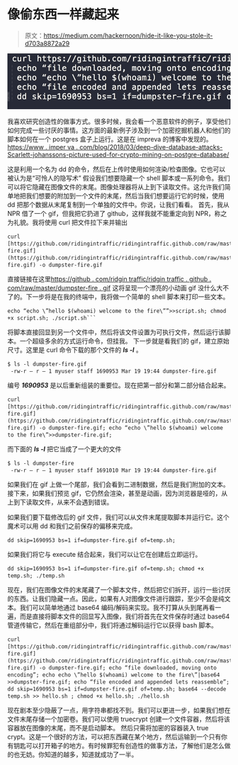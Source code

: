 # 像偷东西一样藏起来

> 原文：<https://medium.com/hackernoon/hide-it-like-you-stole-it-d703a8872a29>

![](img/4dd66ab777e2e9ae8e67482f3a17410c.png)

我喜欢研究创造性的做事方式。很多时候，我会看一个恶意软件的例子，享受他们如何完成一些讨厌的事情。这方面的最新例子涉及到一个加密挖掘机器人和他们的脚本如何在一个 postgres 盒子上运行。这是在 impreva 的博客中发现的。
[https://www . imper va . com/blog/2018/03/deep-dive-database-attacks-Scarlett-johanssons-picture-used-for-crypto-mining-on-postgre-database/](https://www.imperva.com/blog/2018/03/deep-dive-database-attacks-scarlett-johanssons-picture-used-for-crypto-mining-on-postgre-database/)

这是利用一个名为 dd 的命令，然后在上传时使用如何渲染/检查图像。它也可以被认为是“可怜人的隐写术”
假设我们想要隐藏一个 shell 脚本或一系列命令。我们可以将它隐藏在图像文件的末尾。图像处理器将从上到下读取文件。这允许我们简单地把我们想要的附加到一个文件的末尾，然后当我们想要运行它的时候，使用 dd 把那个数据从末尾复制到一个单独的文件中。你说，让我们看看。
首先，我从 NPR 借了一个 gif，但我把它扔进了 github，这样我就不能重定向到 NPR，称之为礼貌。我将使用 curl 把文件拉下来并输出

```
curl [https://github.com/ridingintraffic/ridingintraffic.github.com/raw/master/dumpster-fire.gif](https://github.com/ridingintraffic/ridingintraffic.github.com/raw/master/dumpster-fire.gif) -o dumpster-fire.gif
```

直接链接在这里[https://github . com/ridgin traffic/ridgin traffic . github . com/raw/master/dumpster-fire . gif](https://github.com/ridingintraffic/ridingintraffic.github.com/raw/master/dumpster-fire.gif)
这将呈现一个漂亮的小动画 gif 没什么大不了的。下一步将是在我的终端中，我将做一个简单的 shell 脚本来打印一些文本。

```
echo “echo \”hello $(whoami) welcome to the fire\””>>script.sh; chmod +x script.sh; ./script.sh```
```

将脚本直接回显到另一个文件中，然后将该文件设置为可执行文件，然后运行该脚本。一个超级多余的方式运行命令，但挂我。
下一步就是看我们的 gif，建立原始尺寸。这里是 curl 命令下载的那个文件的 ***ls -l*** 。

```
$ ls -l dumpster-fire.gif
 -rw-r — r — 1 myuser staff 1690953 Mar 19 19:44 dumpster-fire.gif 
```

编号 ***1690953*** 是以后重新组装的重要位。现在把第一部分和第二部分结合起来。

```
curl [https://github.com/ridingintraffic/ridingintraffic.github.com/raw/master/dumpster-fire.gif](https://github.com/ridingintraffic/ridingintraffic.github.com/raw/master/dumpster-fire.gif) -o dumpster-fire.gif; echo “echo \”hello $(whoami) welcome to the fire\”>>dumpster-fire.gif; 
```

而下面的 ***ls -l*** 把它当成了一个更大的文件

```
$ ls -l dumpster-fire
 -rw-r — r — 1 myuser staff 1691010 Mar 19 19:44 dumpster-fire.gif 
```

如果我们在 gif 上做一个尾部，我们会看到二进制数据，然后是我们附加的文本。接下来，如果我们预览 gif，它仍然会渲染，甚至是动画，因为浏览器是哑的，从上到下读取文件，从来不会遇到错误。

如果我们要下载修改后的 gif 文件，我们可以从文件末尾提取脚本并运行它。这个魔术可以用 dd 和我们之前保存的偏移来完成。

```
dd skip=1690953 bs=1 if=dumpster-fire.gif of=temp.sh;
```

如果我们将它与 execute 结合起来，我们可以让它在创建后立即运行。

```
dd skip=1690953 bs=1 if=dumpster-fire.gif of=temp.sh; chmod +x temp.sh; ./temp.sh
```

现在，我们在图像文件的末尾藏了一个脚本文件，然后把它们拆开，运行一些讨厌的东西。让我们隐藏一点。因此，如果有人对图像文件进行跟踪，至少不会是纯文本。我们可以简单地通过 base64 编码/解码来实现。我不打算从头到尾再看一遍，而是直接将脚本文件的回显写入图像，我们将首先在文件保存时通过 base64 管道传输它，然后在重组部分中，我们将通过解码运行它以获得 bash 脚本。

```
curl [https://github.com/ridingintraffic/ridingintraffic.github.com/raw/master/dumpster-fire.gif](https://github.com/ridingintraffic/ridingintraffic.github.com/raw/master/dumpster-fire.gif) -o dumpster-fire.gif; echo “file downloaded, moving onto encoding”; echo echo \”hello $(whoami) welcome to the fire\”|base64 >>dumpster-fire.gif; echo “file encoded and appended lets reassemble”; dd skip=1690953 bs=1 if=dumpster-fire.gif of=temp.sh; base64 --decode temp.sh >> hello.sh ; chmod +x hello.sh; ./hello.sh 
```

现在剧本至少隐蔽了一点，用字符串都找不到。我们可以更进一步，如果我们想在文件末尾存储一个加密卷。我们可以使用 truecrypt 创建一个文件容器，然后将该容器放在图像的末尾，而不是启动脚本。
然后只需将加密的容器装入 true crypt。这是一个很好的方法，可以把东西藏在某个地方，然后运输到一个只有你有钥匙可以打开箱子的地方。有时候罪犯有创造性的做事方法，了解他们是怎么做的也无妨。你知道的越多，知道就成功了一半。